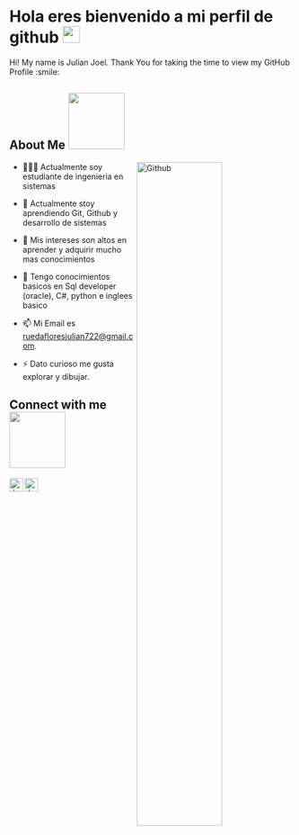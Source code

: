

</p>

<h1> Hola eres bienvenido a mi perfil de github <img src = "https://raw.githubusercontent.com/MartinHeinz/MartinHeinz/master/wave.gif" width = 30px> </h1>
<p align='center'>
</p>


<div size='20px'> Hi! My name is Julian Joel. Thank You for taking the time to view my GitHub Profile :smile: 
</div>

<h2> About Me <img src = "https://media0.giphy.com/media/KDDpcKigbfFpnejZs6/giphy.gif?cid=ecf05e47oy6f4zjs8g1qoiystc56cu7r9tb8a1fe76e05oty&rid=giphy.gif" width = 100px></h2>

<img width="55%" align="right" alt="Github" src="https://raw.githubusercontent.com/onimur/.github/master/.resources/git-header.svg" />


- 👨🏽‍💻 Actualmente soy estudiante de ingenieria en sistemas
  
- 🌱 Actualmente stoy aprendiendo Git, Github y  desarrollo de sistemas
  
- 🤔 Mis intereses son altos en aprender y adquirir mucho mas conocimientos
  
- 💬 Tengo conocimientos basicos en Sql developer (oracle), C#, python e inglees basico
  
- 📫 Mi Email es [ruedafloresjulian722@gmail.com](mailto:ruedafloresjulian722@gmail.com).
  
- ⚡ Dato curioso me gusta explorar y dibujar.

<h2> Connect with me <img src='https://raw.githubusercontent.com/ShahriarShafin/ShahriarShafin/main/Assets/handshake.gif' width="100px"> </h2>
<a href="https://www.instagram.com/itsnot.yulian?igsh=MTM4aXprc2Y1Z3dqMg%3D%3D&utm_source=qr">
  <img align="left" alt="Jaskirat's Instagram" width="24px" src="https://cdn.jsdelivr.net/npm/simple-icons@v3/icons/instagram.svg" />
</a>
<a href="https://www.facebook.com/adalyd.romero?mibextid=LQQJ4d">
  <img align="left" alt="Jaskirat's Facebook" width="24px" src="https://cdn.jsdelivr.net/npm/simple-icons@v3/icons/facebook.svg" />
</a>
<br>
<br>
